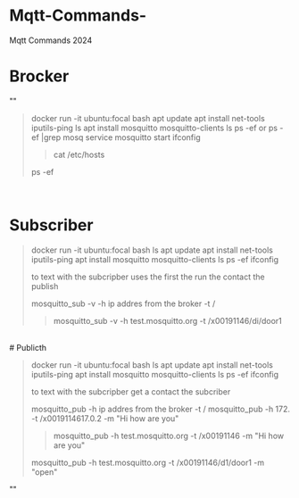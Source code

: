 # Mqtt-Commands-
Mqtt Commands 2024
# Brocker 
""
> docker run -it ubuntu:focal bash
> apt update
> apt install net-tools iputils-ping
> ls
> apt install mosquitto mosquitto-clients
> ls
> ps -ef   or    ps -ef |grep mosq
> service mosquitto start
> ifconfig
> > cat /etc/hosts
>
> ps -ef
<br>

#  Subscriber

> docker run -it ubuntu:focal bash
> ls
> apt update
> apt install net-tools iputils-ping
> apt install mosquitto mosquitto-clients
> ls
> ps -ef
> ifconfig
>
> to text with the subcripber
> uses the first  the run the contact the publish
>
> mosquitto_sub -v -h ip addres from the broker -t /
> > mosquitto_sub -v -h test.mosquitto.org -t /x00191146/di/door1
> 
> 


<br>
# Publicth 


> docker run -it ubuntu:focal bash
> ls
> apt update
> apt install net-tools iputils-ping
> apt install mosquitto mosquitto-clients
> ls
> ps -ef
> ifconfig
>
> to text with the subcripber
> get a contact the subcriber
>
> mosquitto_pub -h ip addres from the broker -t /
> mosquitto_pub -h 172. -t /x0019114617.0.2 -m "Hi how are you"
> 
> > mosquitto_pub -h test.mosquitto.org -t /x00191146 -m "Hi how are you"
> 
>mosquitto_pub -h test.mosquitto.org -t /x00191146/d1/door1 -m "open"
>
""






